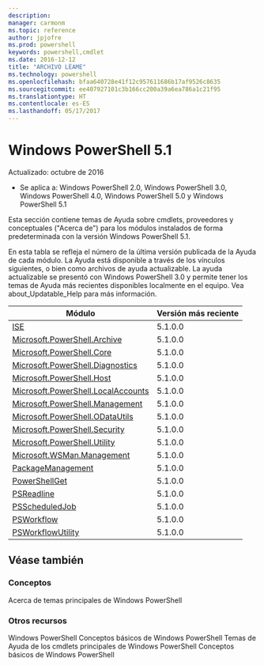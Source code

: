 ```yaml
---
description: 
manager: carmonm
ms.topic: reference
author: jpjofre
ms.prod: powershell
keywords: powershell,cmdlet
ms.date: 2016-12-12
title: "ARCHIVO LÉAME"
ms.technology: powershell
ms.openlocfilehash: bfaa640728e41f12c957611686b17af9526c8635
ms.sourcegitcommit: ee407927101c3b166cc200a39a6ea786a1c21f95
ms.translationtype: HT
ms.contentlocale: es-ES
ms.lasthandoff: 05/17/2017
---
```

# <a name="windows-powershell-51"></a>Windows PowerShell 5.1

Actualizado: octubre de 2016
- Se aplica a: Windows PowerShell 2.0, Windows PowerShell 3.0, Windows PowerShell 4.0, Windows PowerShell 5.0 y Windows PowerShell 5.1

Esta sección contiene temas de Ayuda sobre cmdlets, proveedores y conceptuales ("Acerca de") para los módulos instalados de forma predeterminada con la versión Windows PowerShell 5.1.

En esta tabla se refleja el número de la última versión publicada de la Ayuda de cada módulo.
La Ayuda está disponible a través de los vínculos siguientes, o bien como archivos de ayuda actualizable.
La ayuda actualizable se presentó con Windows PowerShell 3.0 y permite tener los temas de Ayuda más recientes disponibles localmente en el equipo.
Vea about_Updatable_Help para más información.

Módulo | Versión más reciente
----------------------------- | --------------
[ISE](ISE/ISE.md) |5.1.0.0
[Microsoft.PowerShell.Archive](Microsoft.PowerShell.Archive/Microsoft.PowerShell.Archive.md) |5.1.0.0
[Microsoft.PowerShell.Core](Microsoft.PowerShell.Core/Microsoft.PowerShell.Core.md) |5.1.0.0
[Microsoft.PowerShell.Diagnostics](Microsoft.PowerShell.Diagnostics/Microsoft.PowerShell.Diagnostics.md) |5.1.0.0
[Microsoft.PowerShell.Host](Microsoft.PowerShell.Host/Microsoft.PowerShell.Host.md) |5.1.0.0
[Microsoft.PowerShell.LocalAccounts](Microsoft.PowerShell.LocalAccounts/Microsoft.PowerShell.LocalAccounts.md) |5.1.0.0
[Microsoft.PowerShell.Management](Microsoft.PowerShell.Management/Microsoft.PowerShell.Management.md) |5.1.0.0
[Microsoft.PowerShell.ODataUtils](Microsoft.PowerShell.ODataUtils/Microsoft.PowerShell.ODataUtils.md) |5.1.0.0
[Microsoft.PowerShell.Security](Microsoft.PowerShell.Security/Microsoft.PowerShell.Security.md) |5.1.0.0
[Microsoft.PowerShell.Utility](Microsoft.PowerShell.Utility/Microsoft.PowerShell.Utility.md) |5.1.0.0
[Microsoft.WSMan.Management](Microsoft.WSMan.Management/Microsoft.WSMan.Management.md) |5.1.0.0
[PackageManagement](PackageManagement/PackageManagement.md) |5.1.0.0
[PowerShellGet](PowerShellGet/PowerShellGet.md) |5.1.0.0
[PSReadline](PSReadline/PSReadline.md) |5.1.0.0
[PSScheduledJob](PSScheduledJob/PSScheduledJob.md) |5.1.0.0
[PSWorkflow](PSWorkflow/PSWorkflow.md) |5.1.0.0
[PSWorkflowUtility](PSWorkflowUtility/PSWorkflowUtility.md) |5.1.0.0


##  <a name="see-also"></a>Véase también
###  <a name="concepts"></a>Conceptos
Acerca de temas principales de Windows PowerShell

###  <a name="other-resources"></a>Otros recursos
Windows PowerShell Conceptos básicos de Windows PowerShell Temas de Ayuda de los cmdlets principales de Windows PowerShell Conceptos básicos de Windows PowerShell

